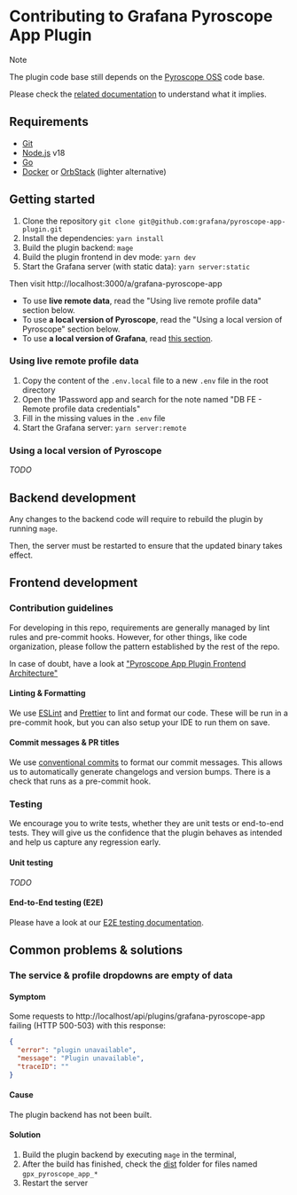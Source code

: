 # Contributing to Grafana Pyroscope App Plugin

> [!NOTE]
> The plugin code base still depends on the [Pyroscope OSS](https://github.com/grafana/pyroscope) code base.

Please check the [related documentation](./CONTRIBUTING-PYROSCOPE-DEPENDENCY.md) to understand what it implies.

## Requirements

- [Git](https://git-scm.com/downloads)
- [Node.js](https://nodejs.org/en) v18
- [Go](https://go.dev/learn/)
- [Docker](https://www.docker.com/get-started/) or [OrbStack](https://orbstack.dev/download) (lighter alternative)

## Getting started

1. Clone the repository `git clone git@github.com:grafana/pyroscope-app-plugin.git`
2. Install the dependencies: `yarn install`
3. Build the plugin backend: `mage`
4. Build the plugin frontend in dev mode: `yarn dev`
5. Start the Grafana server (with static data): `yarn server:static`

Then visit http://localhost:3000/a/grafana-pyroscope-app

- To use **live remote data**, read the "Using live remote profile data" section below.
- To use **a local version of Pyroscope**, read the "Using a local version of Pyroscope" section below.
- To use **a local version of Grafana**, read [this section](./GRAFANA-CROSS-DEVELOPMENT.md).

### Using live remote profile data

1. Copy the content of the `.env.local` file to a new `.env` file in the root directory
2. Open the 1Password app and search for the note named "DB FE - Remote profile data credentials"
3. Fill in the missing values in the `.env` file
4. Start the Grafana server: `yarn server:remote`

### Using a local version of Pyroscope

_TODO_

## Backend development

Any changes to the backend code will require to rebuild the plugin by running `mage`.

Then, the server must be restarted to ensure that the updated binary takes effect.

## Frontend development

### Contribution guidelines

For developing in this repo, requirements are generally managed by lint rules and pre-commit hooks. However, for other things, like code organization, please follow the pattern established by the rest of the repo.

In case of doubt, have a look at ["Pyroscope App Plugin Frontend Architecture"](https://docs.google.com/document/d/17lRLcD24JTckh4OonzDagC1aSEEsLZrNHUA6eiiReTQ)

#### Linting & Formatting

We use [ESLint](https://eslint.org/) and [Prettier](https://prettier.io/) to lint and format our code. These will be run in a pre-commit hook, but you can also setup your IDE to run them on save.

#### Commit messages & PR titles

We use [conventional commits](https://www.conventionalcommits.org/) to format our commit messages. This allows us to automatically generate changelogs and version bumps. There is a check that runs as a pre-commit hook.

### Testing

We encourage you to write tests, whether they are unit tests or end-to-end tests. They will give us the confidence that the plugin behaves as intended and help us capture any regression early.

#### Unit testing

_TODO_

#### End-to-End testing (E2E)

Please have a look at our [E2E testing documentation](../e2e/README.md).

## Common problems & solutions

### The service & profile dropdowns are empty of data

#### Symptom

Some requests to http://localhost/api/plugins/grafana-pyroscope-app failing (HTTP 500-503) with this response:

```json
{
  "error": "plugin unavailable",
  "message": "Plugin unavailable",
  "traceID": ""
}
```

#### Cause

The plugin backend has not been built.

#### Solution

1. Build the plugin backend by executing `mage` in the terminal,
2. After the build has finished, check the [dist](../dist) folder for files named `gpx_pyroscope_app_*`
3. Restart the server

